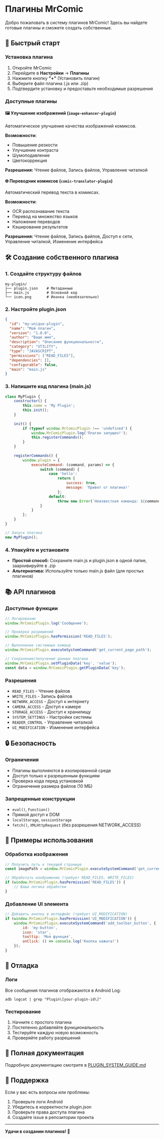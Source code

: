 # Плагины MrComic

Добро пожаловать в систему плагинов MrComic! Здесь вы найдете готовые плагины и сможете создать собственные.

## 🚀 Быстрый старт

### Установка плагина

1. Откройте MrComic
2. Перейдите в **Настройки** → **Плагины**
3. Нажмите кнопку **"+"** (Установить плагин)
4. Выберите файл плагина (.js или .zip)
5. Подтвердите установку и предоставьте необходимые разрешения

### Доступные плагины

#### 🖼️ Улучшение изображений (`image-enhancer-plugin`)
Автоматическое улучшение качества изображений комиксов.

**Возможности:**
- Повышение резкости
- Улучшение контраста  
- Шумоподавление
- Цветокоррекция

**Разрешения:** Чтение файлов, Запись файлов, Управление читалкой

#### 🌐 Переводчик комиксов (`comic-translator-plugin`)
Автоматический перевод текста в комиксах.

**Возможности:**
- OCR распознавание текста
- Перевод на множество языков
- Наложение переводов
- Кэширование результатов

**Разрешения:** Чтение файлов, Запись файлов, Доступ к сети, Управление читалкой, Изменение интерфейса

## 🛠️ Создание собственного плагина

### 1. Создайте структуру файлов

```
my-plugin/
├── plugin.json    # Метаданные
├── main.js        # Основной код
└── icon.png       # Иконка (необязательно)
```

### 2. Настройте plugin.json

```json
{
  "id": "my-unique-plugin",
  "name": "Мой плагин",
  "version": "1.0.0",
  "author": "Ваше имя",
  "description": "Описание функциональности",
  "category": "UTILITY",
  "type": "JAVASCRIPT",
  "permissions": ["READ_FILES"],
  "dependencies": [],
  "configurable": false,
  "main": "main.js"
}
```

### 3. Напишите код плагина (main.js)

```javascript
class MyPlugin {
    constructor() {
        this.name = 'My Plugin';
        this.init();
    }
    
    init() {
        if (typeof window.MrComicPlugin !== 'undefined') {
            window.MrComicPlugin.log('Плагин запущен!');
            this.registerCommands();
        }
    }
    
    registerCommands() {
        window.plugin = {
            executeCommand: (command, params) => {
                switch (command) {
                    case 'hello':
                        return { 
                            success: true, 
                            message: 'Привет от плагина!' 
                        };
                    default:
                        throw new Error(`Неизвестная команда: ${command}`);
                }
            }
        };
    }
}

// Запуск плагина
new MyPlugin();
```

### 4. Упакуйте и установите

- **Простой способ:** Сохраните main.js и plugin.json в одной папке, заархивируйте в .zip
- **Альтернатива:** Используйте только main.js файл (для простых плагинов)

## 📚 API плагинов

### Доступные функции

```javascript
// Логирование
window.MrComicPlugin.log('Сообщение');

// Проверка разрешений
window.MrComicPlugin.hasPermission('READ_FILES');

// Выполнение системных команд
window.MrComicPlugin.executeSystemCommand('get_current_page_path');

// Сохранение/получение данных плагина
window.MrComicPlugin.setPluginData('key', 'value');
const data = window.MrComicPlugin.getPluginData('key');
```

### Разрешения

- `READ_FILES` - Чтение файлов
- `WRITE_FILES` - Запись файлов  
- `NETWORK_ACCESS` - Доступ к интернету
- `CAMERA_ACCESS` - Доступ к камере
- `STORAGE_ACCESS` - Доступ к хранилищу
- `SYSTEM_SETTINGS` - Настройки системы
- `READER_CONTROL` - Управление читалкой
- `UI_MODIFICATION` - Изменение интерфейса

## 🔒 Безопасность

### Ограничения
- Плагины выполняются в изолированной среде
- Доступ только к разрешенным функциям
- Проверка кода перед установкой
- Ограничение размера файлов (10 МБ)

### Запрещенные конструкции
- `eval()`, `Function()`
- Прямой доступ к DOM
- `localStorage`, `sessionStorage`
- `fetch()`, `XMLHttpRequest` (без разрешения NETWORK_ACCESS)

## 🎯 Примеры использования

### Обработка изображения
```javascript
// Получить путь к текущей странице
const imagePath = window.MrComicPlugin.executeSystemCommand('get_current_page_path');

// Обработать изображение (требует READ_FILES, WRITE_FILES)
if (window.MrComicPlugin.hasPermission('READ_FILES')) {
    // Ваша логика обработки
}
```

### Добавление UI элемента
```javascript
// Добавить кнопку в интерфейс (требует UI_MODIFICATION)
if (window.MrComicPlugin.hasPermission('UI_MODIFICATION')) {
    window.MrComicPlugin.executeSystemCommand('add_toolbar_button', {
        id: 'my-button',
        icon: 'star',
        tooltip: 'Моя функция',
        onClick: () => console.log('Кнопка нажата!')
    });
}
```

## 🐛 Отладка

### Логи
Все сообщения плагинов отображаются в Android Log:
```
adb logcat | grep "Plugin\[your-plugin-id\]"
```

### Тестирование
1. Начните с простого плагина
2. Постепенно добавляйте функциональность
3. Тестируйте каждую новую возможность
4. Проверяйте работу разрешений

## 📖 Полная документация

Подробную документацию смотрите в [PLUGIN_SYSTEM_GUIDE.md](../docs/PLUGIN_SYSTEM_GUIDE.md)

## 🤝 Поддержка

Если у вас есть вопросы или проблемы:
1. Проверьте логи Android
2. Убедитесь в корректности plugin.json
3. Проверьте права доступа плагина
4. Создайте issue в репозитории проекта

---

**Удачи в создании плагинов! 🚀**